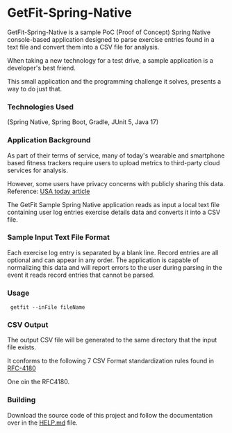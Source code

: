 # GetFit-Spring-Native

GetFit-Spring-Native is a sample PoC (Proof of Concept) 
Spring Native console-based application designed to
parse exercise entries found in a text file and 
convert them into a CSV file for analysis.

When taking a new technology for a test drive, a sample
application is a developer's best friend. 

This small application and the programming challenge
it solves, presents a way to do just that.

### Technologies Used
(Spring Native, Spring Boot, Gradle, JUnit 5, Java 17)

### Application Background

As part of their terms of service, many of today's wearable and
smartphone based fitness trackers require users to upload metrics 
to third-party cloud services for analysis.

However, some users have privacy concerns with publicly sharing this data. Reference: [USA today article](https://www.usatoday.com/story/sports/2019/08/16/what-info-do-fitness-apps-keep-share/1940916001/)

The GetFit Sample Spring Native application reads as input a local
text file containing user log entries exercise details data and 
converts it into a CSV file. 

### Sample Input Text File Format
Each exercise log entry is separated by a blank line.  Record
entries are all optional and can appear in any order.  The
application is capable of normalizing this data and will
report errors to the user during parsing in the event it reads
record entries that cannot be parsed.

### Usage
``` getfit --inFile fileName```

### CSV Output

The output CSV file will be generated to the same directory
that the input file exists.  

It conforms to the following
7 CSV Format standardization rules found in [RFC-4180](https://datatracker.ietf.org/doc/html/rfc4180#section-2)

One oin the RFC4180.


### Building
Download the source code of this project and follow the
documentation over
in the [HELP.md](HELP.md) file.
